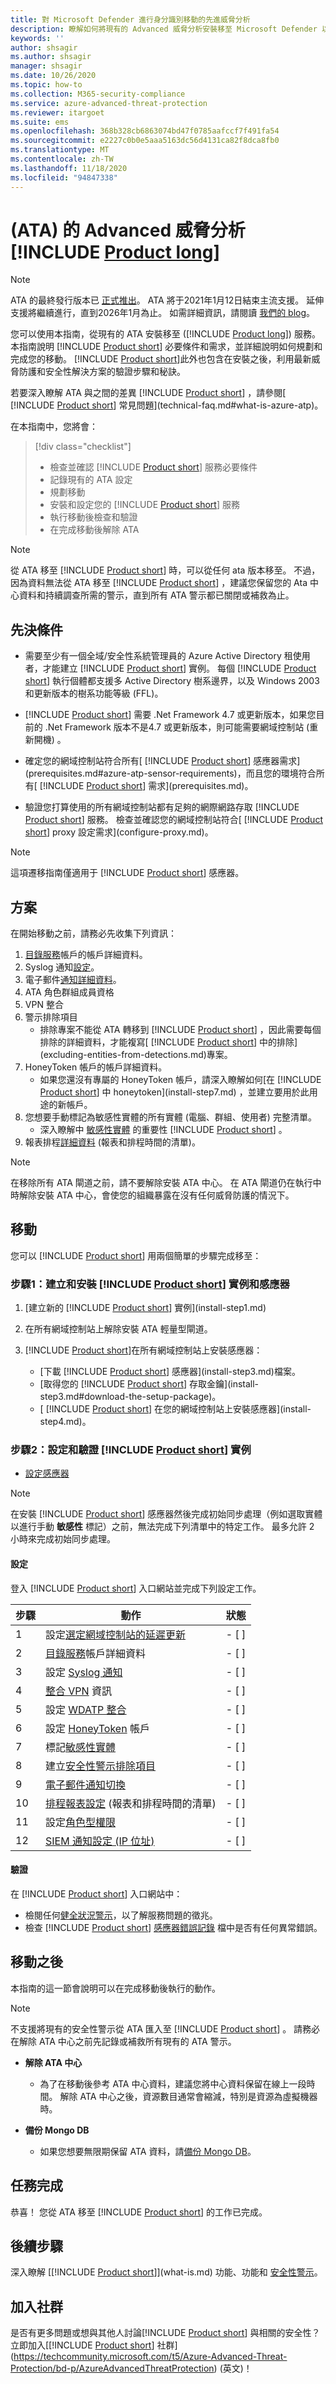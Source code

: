 ```yaml
---
title: 對 Microsoft Defender 進行身分識別移動的先進威脅分析
description: 瞭解如何將現有的 Advanced 威脅分析安裝移至 Microsoft Defender 以進行身分識別。
keywords: ''
author: shsagir
ms.author: shsagir
manager: shsagir
ms.date: 10/26/2020
ms.topic: how-to
ms.collection: M365-security-compliance
ms.service: azure-advanced-threat-protection
ms.reviewer: itargoet
ms.suite: ems
ms.openlocfilehash: 368b328cb6863074bd47f0785aafccf7f491fa54
ms.sourcegitcommit: e2227c0b0e5aaa5163dc56d4131ca82f8dca8fb0
ms.translationtype: MT
ms.contentlocale: zh-TW
ms.lasthandoff: 11/18/2020
ms.locfileid: "94847338"
---
```

# <a name="advanced-threat-analytics-ata-to-product-long"></a> (ATA) 的 Advanced 威脅分析 [!INCLUDE [Product long](includes/product-long.md)]

> [!NOTE]
> ATA 的最終發行版本已 [正式推出](https://support.microsoft.com/help/4568997/update-3-for-microsoft-advanced-threat-analytics-1-9)。 ATA 將于2021年1月12日結束主流支援。 延伸支援將繼續進行，直到2026年1月為止。 如需詳細資訊，請閱讀 [我們的 blog](https://techcommunity.microsoft.com/t5/microsoft-security-and/end-of-mainstream-support-for-advanced-threat-analytics-january/ba-p/1539181)。

您可以使用本指南，從現有的 ATA 安裝移至 ([!INCLUDE [Product long](includes/product-long.md)]) 服務。 本指南說明 [!INCLUDE [Product short](includes/product-short.md)] 必要條件和需求，並詳細說明如何規劃和完成您的移動。 [!INCLUDE [Product short](includes/product-short.md)]此外也包含在安裝之後，利用最新威脅防護和安全性解決方案的驗證步驟和秘訣。

若要深入瞭解 ATA 與之間的差異 [!INCLUDE [Product short](includes/product-short.md)] ，請參閱[ [!INCLUDE [Product short](includes/product-short.md)] 常見問題](technical-faq.md#what-is-azure-atp)。

在本指南中，您將會：

> [!div class="checklist"]
>
> - 檢查並確認 [!INCLUDE [Product short](includes/product-short.md)] 服務必要條件
> - 記錄現有的 ATA 設定
> - 規劃移動
> - 安裝和設定您的 [!INCLUDE [Product short](includes/product-short.md)]  服務
> - 執行移動後檢查和驗證
> - 在完成移動後解除 ATA

> [!NOTE]
> 從 ATA 移至 [!INCLUDE [Product short](includes/product-short.md)] 時，可以從任何 ata 版本移至。 不過，因為資料無法從 ATA 移至 [!INCLUDE [Product short](includes/product-short.md)] ，建議您保留您的 Ata 中心資料和持續調查所需的警示，直到所有 ATA 警示都已關閉或補救為止。

## <a name="prerequisites"></a>先決條件

- 需要至少有一個全域/安全性系統管理員的 Azure Active Directory 租使用者，才能建立 [!INCLUDE [Product short](includes/product-short.md)] 實例。 每個 [!INCLUDE [Product short](includes/product-short.md)] 執行個體都支援多 Active Directory 樹系邊界，以及 Windows 2003 和更新版本的樹系功能等級 (FFL)。

- [!INCLUDE [Product short](includes/product-short.md)] 需要 .Net Framework 4.7 或更新版本，如果您目前的 .Net Framework 版本不是4.7 或更新版本，則可能需要網域控制站 (重新開機) 。

- 確定您的網域控制站符合所有[ [!INCLUDE [Product short](includes/product-short.md)] 感應器需求](prerequisites.md#azure-atp-sensor-requirements)，而且您的環境符合所有[ [!INCLUDE [Product short](includes/product-short.md)] 需求](prerequisites.md)。

- 驗證您打算使用的所有網域控制站都有足夠的網際網路存取 [!INCLUDE [Product short](includes/product-short.md)] 服務。 檢查並確認您的網域控制站符合[ [!INCLUDE [Product short](includes/product-short.md)] proxy 設定需求](configure-proxy.md)。

> [!NOTE]
> 這項遷移指南僅適用于 [!INCLUDE [Product short](includes/product-short.md)] 感應器。

## <a name="plan"></a>方案

在開始移動之前，請務必先收集下列資訊：

1. [目錄服務](install-step2.md)帳戶的帳戶詳細資料。
1. Syslog 通知[設定](setting-syslog.md)。
1. 電子郵件[通知詳細資料](notifications.md)。
1. ATA 角色群組成員資格
1. VPN 整合
1. 警示排除項目
    - 排除專案不能從 ATA 轉移到 [!INCLUDE [Product short](includes/product-short.md)] ，因此需要每個排除的詳細資料，才能複寫[ [!INCLUDE [Product short](includes/product-short.md)] 中的排除](excluding-entities-from-detections.md)專案。
1. HoneyToken 帳戶的帳戶詳細資料。
    - 如果您還沒有專屬的 HoneyToken 帳戶，請深入瞭解如何[在 [!INCLUDE [Product short](includes/product-short.md)] 中 honeytoken](install-step7.md) ，並建立要用於此用途的新帳戶。
1. 您想要手動標記為敏感性實體的所有實體 (電腦、群組、使用者) 完整清單。
    - 深入瞭解中 [敏感性實體](sensitive-accounts.md) 的重要性 [!INCLUDE [Product short](includes/product-short.md)] 。
1. 報表排程[詳細資料](reports.md) (報表和排程時間的清單)。

> [!NOTE]
> 在移除所有 ATA 閘道之前，請不要解除安裝 ATA 中心。 在 ATA 閘道仍在執行中時解除安裝 ATA 中心，會使您的組織暴露在沒有任何威脅防護的情況下。

## <a name="move"></a>移動

您可以 [!INCLUDE [Product short](includes/product-short.md)] 用兩個簡單的步驟完成移至：

### <a name="step-1-create-and-install-product-short-instance-and-sensors"></a>步驟1：建立和安裝 [!INCLUDE [Product short](includes/product-short.md)] 實例和感應器

1. [建立新的 [!INCLUDE [Product short](includes/product-short.md)] 實例](install-step1.md)

1. 在所有網域控制站上解除安裝 ATA 輕量型閘道。

1. [!INCLUDE [Product short](includes/product-short.md)]在所有網域控制站上安裝感應器：
    - [下載 [!INCLUDE [Product short](includes/product-short.md)] 感應器](install-step3.md)檔案。
    - [取得您的 [!INCLUDE [Product short](includes/product-short.md)] 存取金鑰](install-step3.md#download-the-setup-package)。
    - [ [!INCLUDE [Product short](includes/product-short.md)] 在您的網域控制站上安裝感應器](install-step4.md)。

### <a name="step-2-configure-and-validate-product-short-instance"></a>步驟2：設定和驗證 [!INCLUDE [Product short](includes/product-short.md)] 實例

- [設定感應器](install-step5.md)

> [!NOTE]
> 在安裝 [!INCLUDE [Product short](includes/product-short.md)] 感應器然後完成初始同步處理（例如選取實體以進行手動 **敏感性** 標記）之前，無法完成下列清單中的特定工作。 最多允許 2 小時來完成初始同步處理。

#### <a name="configuration"></a>設定

登入 [!INCLUDE [Product short](includes/product-short.md)] 入口網站並完成下列設定工作。

| 步驟    | 動作 | 狀態 |
|--------------|------------|------------------|
| 1  | 設定[選定網域控制站的延遲更新](sensor-update.md) | - [ ] |
| 2  | [目錄服務](install-step2.md)帳戶詳細資料| - [ ] |
| 3  | 設定 [Syslog 通知](setting-syslog.md) | - [ ] |
| 4  | [整合 VPN](install-step6-vpn.md) 資訊| - [ ] |
| 5  | 設定 [WDATP 整合](integrate-mde.md)| - [ ] |
| 6  | 設定 [HoneyToken](install-step7.md) 帳戶| - [ ] |
| 7  | 標記[敏感性實體](sensitive-accounts.md)| - [ ] |
| 8  | 建立[安全性警示排除項目](excluding-entities-from-detections.md)| - [ ] |
| 9 | [電子郵件通知切換](notifications.md) | - [ ] |
| 10  | [排程報表設定](reports.md) (報表和排程時間的清單)| - [ ] |
| 11  | 設定[角色型權限](role-groups.md) | - [ ] |
| 12  | [SIEM 通知設定 (IP 位址)](configure-event-collection.md#siemsyslog)| - [ ] |

#### <a name="validation"></a>驗證

在 [!INCLUDE [Product short](includes/product-short.md)] 入口網站中：

- 檢閱任何[健全狀況警示](health-center.md)，以了解服務問題的徵兆。
- 檢查 [!INCLUDE [Product short](includes/product-short.md)] [感應器錯誤記錄](troubleshooting-using-logs.md) 檔中是否有任何異常錯誤。

## <a name="after-the-move"></a>移動之後

本指南的這一節會說明可以在完成移動後執行的動作。

> [!NOTE]
> 不支援將現有的安全性警示從 ATA 匯入至 [!INCLUDE [Product short](includes/product-short.md)] 。 請務必在解除 ATA 中心之前先記錄或補救所有現有的 ATA 警示。

- **解除 ATA 中心**  
  - 為了在移動後參考 ATA 中心資料，建議您將中心資料保留在線上一段時間。 解除 ATA 中心之後，資源數目通常會縮減，特別是資源為虛擬機器時。

- **備份 Mongo DB**  
  - 如果您想要無限期保留 ATA 資料，請[備份 Mongo DB](/advanced-threat-analytics/ata-database-management#backing-up-the-ata-database)。

## <a name="mission-accomplished"></a>任務完成

恭喜！ 您從 ATA 移至 [!INCLUDE [Product short](includes/product-short.md)] 的工作已完成。

## <a name="next-steps"></a>後續步驟

深入瞭解 [[!INCLUDE [Product short](includes/product-short.md)]](what-is.md) 功能、功能和 [安全性警示](understanding-security-alerts.md)。

## <a name="join-the-community"></a>加入社群

是否有更多問題或想與其他人討論[!INCLUDE [Product short](includes/product-short.md)] 與相關的安全性？ 立即加入[[!INCLUDE [Product short](includes/product-short.md)] 社群](https://techcommunity.microsoft.com/t5/Azure-Advanced-Threat-Protection/bd-p/AzureAdvancedThreatProtection) \(英文\)！
